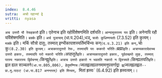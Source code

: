 ```yaml
---
index:  8.4.46
sutra:  अचो रहाभ्यां द्वे
vritti:  nyasa
---
```


`अच उत्तरौ यौ रेफहकारौ` इति। एतेनाच इति रहोर्विशेषणमिति दर्शयति। `आन्यामुत्तरस्य यरः` इति। अनेनापि रहौ यर्विशेषणमिति। `बर्क्कः` इति। `अर्च पूजायाम्` (धा.प.204),धञ्, `चजोः कुधिण्णयतोः` (7.3.52) इति कुत्वम्। `मर्क्कः` इति। मर्चिः सौत्रो दातुः, तस्मात् इण्भीकापाशस्यर्तिमर्चिभ्यः कन्` (द.उ.3.21) इति कन्, `चोः कुः` (8.2.30) इति कुत्वम्। अत्राकारादुत्तरो रेफः, तस्मादपि परः ककारो यरिति। `ब्रह्मा` इति। अत्राप्यकारादेवाच्च उत्तरो हकारः, तस्मादपि परो मकारो यरिति। `अपह्तुते` इति। अत्राप्यकारादुत्तरो हकारः, पूर्ववच्छपो लुक्, तस्मात् परस्य नकारस्य द्विर्वचनम्। `किन्ह्नुते` इति। अत्राच उत्तरो हकारो न भवतति नकारो न द्विरुच्यते। `किम्ह्यलयति` इति। `ह्वल ह्यल सञ्चलने` (धा.पा.805,806), हेतुमण्णिच। `ज्वलह्वलह्यलनमामनुपसर्गाद्वा` झ्र्`ज्वलह्नलह्वल`--प्रा.मु.पाठःट (धा.पा.817 अनन्तरम्) इति मित्त्वम्, `मितां ह्रस्वः` (6.4.92) इति ह्रस्वत्वम्।।

